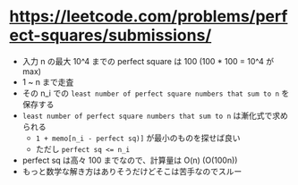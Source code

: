 # https://leetcode.com/problems/perfect-squares/submissions/

- 入力 n の最大 10^4 までの perfect square は 100 (100 * 100 = 10^4 が max)
- 1 ~ n まで走査
- その n_i での `least number of perfect square numbers that sum to n` を保存する
- `least number of perfect square numbers that sum to n` は漸化式で求められる
  - `1 + memo[n_i - perfect sq)]` が最小のものを探せば良い
  - ただし `perfect sq <= n_i`
- perfect sq は高々 100 までなので、計算量は O(n) (O(100n))
- もっと数学な解き方はありそうだけどそこは苦手なのでスルー
